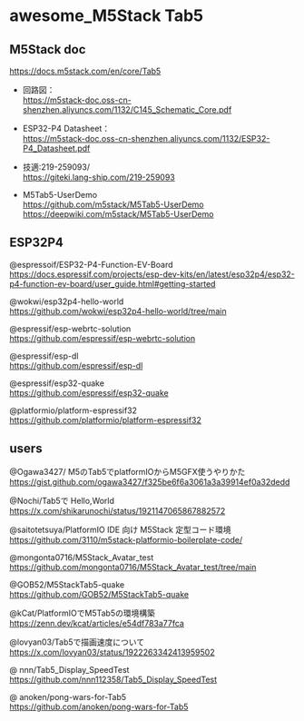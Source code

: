 # awesome_M5Stack Tab5


## M5Stack doc

https://docs.m5stack.com/en/core/Tab5<br>
 * 回路図：<br>
https://m5stack-doc.oss-cn-shenzhen.aliyuncs.com/1132/C145_Schematic_Core.pdf<br>
 * ESP32-P4 Datasheet：<br>
https://m5stack-doc.oss-cn-shenzhen.aliyuncs.com/1132/ESP32-P4_Datasheet.pdf<br>
 * 技適:219-259093/<br>
https://giteki.lang-ship.com/219-259093<br>

 * M5Tab5-UserDemo<br>
https://github.com/m5stack/M5Tab5-UserDemo<br>
https://deepwiki.com/m5stack/M5Tab5-UserDemo<br>

## ESP32P4

@espressoif/ESP32-P4-Function-EV-Board<br>
https://docs.espressif.com/projects/esp-dev-kits/en/latest/esp32p4/esp32-p4-function-ev-board/user_guide.html#getting-started<br>

@wokwi/esp32p4-hello-world<br>
https://github.com/wokwi/esp32p4-hello-world/tree/main<br>

@espressif/esp-webrtc-solution<br>
https://github.com/espressif/esp-webrtc-solution<br>

@espressif/esp-dl<br>
https://github.com/espressif/esp-dl<br>

@espressif/esp32-quake<br>
https://github.com/espressif/esp32-quake<br>

@platformio/platform-espressif32<br>
https://github.com/platformio/platform-espressif32<br>

## users

@Ogawa3427/ M5のTab5でplatformIOからM5GFX使うやりかた <br>
https://gist.github.com/ogawa3427/f325be6f6a3061a3a39914ef0a32dedd<br>

@Nochi/Tab5で Hello,World<br>
https://x.com/shikarunochi/status/1921147065867882572<br>

@saitotetsuya/PlatformIO IDE 向け M5Stack 定型コード環境<br>
https://github.com/3110/m5stack-platformio-boilerplate-code/<br>

@mongonta0716/M5Stack_Avatar_test<br>
https://github.com/mongonta0716/M5Stack_Avatar_test/tree/main<br>

@GOB52/M5StackTab5-quake<br>
https://github.com/GOB52/M5StackTab5-quake<br>


@kCat/PlatformIOでM5Tab5の環境構築<br>
https://zenn.dev/kcat/articles/e54df783a77fca<br>

@lovyan03/Tab5で描画速度について<br>
https://x.com/lovyan03/status/1922263342413959502<br>

@ nnn/Tab5_Display_SpeedTest<br>
https://github.com/nnn112358/Tab5_Display_SpeedTest<br>

@ anoken/pong-wars-for-Tab5<br>
https://github.com/anoken/pong-wars-for-Tab5<br>

